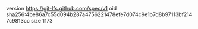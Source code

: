 version https://git-lfs.github.com/spec/v1
oid sha256:4be86a7c55d094b287a4756221478efe7d074c9e1b7d8b97113bf2147c9813cc
size 1173
